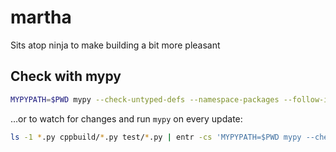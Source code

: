# martha

Sits atop ninja to make building a bit more pleasant

## Check with mypy

~~~sh
MYPYPATH=$PWD mypy --check-untyped-defs --namespace-packages --follow-imports silent *.py cppbuild/*.py test/*.py
~~~

&hellip;or to watch for changes and run `mypy` on every update:

~~~sh
ls -1 *.py cppbuild/*.py test/*.py | entr -cs 'MYPYPATH=$PWD mypy --check-untyped-defs --namespace-packages --follow-imports silent *.py cppbuild/*.py test/*.py'
~~~
